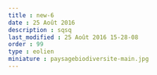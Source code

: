 ```yaml
---
title : new-6
date : 25 Août 2016
description : sqsq
last_modified : 25 Août 2016 15-28-08
order : 99
type : eolien
miniature : paysagebiodiversite-main.jpg
---
```


